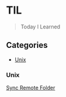 # TIL

> Today I Learned

## Categories

* [Unix](#Unix)


### Unix

[Sync Remote Folder](unix/sync-remote-folder.md)